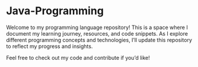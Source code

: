 # Java-Programming

Welcome to my programming language repository! This is a space where I document my learning journey, resources, and code snippets. As I explore different programming concepts and technologies, I’ll update this repository to reflect my progress and insights.  

Feel free to check out my code and contribute if you’d like!
